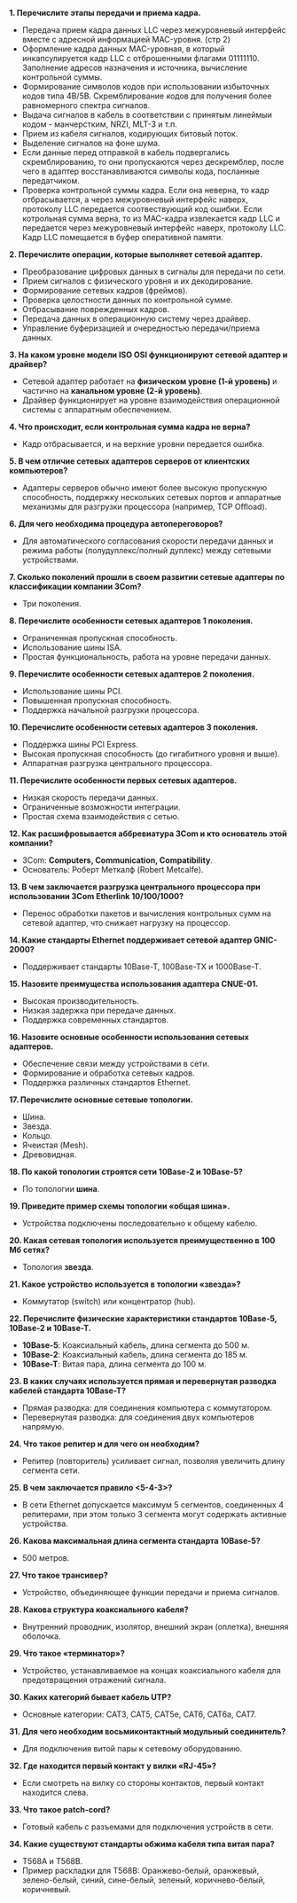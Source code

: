 **1. Перечислите этапы передачи и приема кадра.**

- Передача прием кадра данных LLC через межуровневый интерфейс вместе с адресной информацией MAC-уровня. (стр 2)
- Оформление кадра данных MAC-уровная, в который инкапсулируется кадр LLC с отброшенными флагами 01111110. Заполнение адресов назначения и источника, вычисление контрольной суммы.
- Формирование символов кодов при использовании избыточных кодов типа 4B/5B. Скремблирование кодов для получения более равномерного спектра сигналов.
- Выдача сигналов в кабель в соответствии с принятым линеймыи кодом - манчерстким, NRZI, MLT-3 и т.п.
- Прием из кабеля сигналов, кодирующих битовый поток.
- Выделение сигналов на фоне шума.
- Если данные перед отправкой в кабель подвергались скремблированию, то они пропускаются через дескремблер, после чего в адаптер восстанавливаются символы кода, посланные передатчиком.
- Проверка контрольной суммы кадра. Если она неверна, то кадр отбрасывается, а через межуровневый интерфейс наверх, протоколу LLC передается соотвествующий код ошибки. Если котрольная сумма верна, то из MAC-кадра извлекается кадр LLC и передается через межуровневый интерфейс наверх, протоколу LLC. Кадр LLC помещается в буфер оперативной памяти.

**2. Перечислите операции, которые выполняет сетевой адаптер.**

- Преобразование цифровых данных в сигналы для передачи по сети.
- Прием сигналов с физического уровня и их декодирование.
- Формирование сетевых кадров (фреймов).
- Проверка целостности данных по контрольной сумме.
- Отбрасывание поврежденных кадров.
- Передача данных в операционную систему через драйвер.
- Управление буферизацией и очередностью передачи/приема данных.

**3. На каком уровне модели ISO OSI функционируют сетевой адаптер и драйвер?**

- Сетевой адаптер работает на **физическом уровне (1-й уровень)** и частично на **канальном уровне (2-й уровень)**.
- Драйвер функционирует на уровне взаимодействия операционной системы с аппаратным обеспечением.

**4. Что происходит, если контрольная сумма кадра не верна?**

- Кадр отбрасывается, и на верхние уровни передается ошибка.

**5. В чем отличие сетевых адаптеров серверов от клиентских компьютеров?**

- Адаптеры серверов обычно имеют более высокую пропускную способность, поддержку нескольких сетевых портов и аппаратные механизмы для разгрузки процессора (например, TCP Offload).

**6. Для чего необходима процедура автопереговоров?**

- Для автоматического согласования скорости передачи данных и режима работы (полудуплекс/полный дуплекс) между сетевыми устройствами.

**7. Сколько поколений прошли в своем развитии сетевые адаптеры по классификации компании 3Com?**

- Три поколения.

**8. Перечислите особенности сетевых адаптеров 1 поколения.**

- Ограниченная пропускная способность.
- Использование шины ISA.
- Простая функциональность, работа на уровне передачи данных.

**9. Перечислите особенности сетевых адаптеров 2 поколения.**

- Использование шины PCI.
- Повышенная пропускная способность.
- Поддержка начальной разгрузки процессора.

**10. Перечислите особенности сетевых адаптеров 3 поколения.**

- Поддержка шины PCI Express.
- Высокая пропускная способность (до гигабитного уровня и выше).
- Аппаратная разгрузка центрального процессора.

**11. Перечислите особенности первых сетевых адаптеров.**

- Низкая скорость передачи данных.
- Ограниченные возможности интеграции.
- Простая схема взаимодействия с сетью.

**12. Как расшифровывается аббревиатура 3Com и кто основатель этой компании?**

- 3Com: **Computers, Communication, Compatibility**.
- Основатель: Роберт Меткалф (Robert Metcalfe).

**13. В чем заключается разгрузка центрального процессора при использовании 3Com Etherlink 10/100/1000?**

- Перенос обработки пакетов и вычисления контрольных сумм на сетевой адаптер, что снижает нагрузку на процессор.

**14. Какие стандарты Ethernet поддерживает сетевой адаптер GNIC-2000?**

- Поддерживает стандарты 10Base-T, 100Base-TX и 1000Base-T.

**15. Назовите преимущества использования адаптера CNUE-01.**

- Высокая производительность.
- Низкая задержка при передаче данных.
- Поддержка современных стандартов.

**16. Назовите основные особенности использования сетевых адаптеров.**

- Обеспечение связи между устройствами в сети.
- Формирование и обработка сетевых кадров.
- Поддержка различных стандартов Ethernet.

**17. Перечислите основные сетевые топологии.**

- Шина.
- Звезда.
- Кольцо.
- Ячеистая (Mesh).
- Древовидная.

**18. По какой топологии строятся сети 10Base-2 и 10Base-5?**

- По топологии **шина**.

**19. Приведите пример схемы топологии «общая шина».**

- Устройства подключены последовательно к общему кабелю.

**20. Какая сетевая топология используется преимущественно в 100 Мб сетях?**

- Топология **звезда**.

**21. Какое устройство используется в топологии «звезда»?**

- Коммутатор (switch) или концентратор (hub).

**22. Перечислите физические характеристики стандартов 10Base-5, 10Base-2 и 10Base-T.**

- **10Base-5**: Коаксиальный кабель, длина сегмента до 500 м.
- **10Base-2**: Коаксиальный кабель, длина сегмента до 185 м.
- **10Base-T**: Витая пара, длина сегмента до 100 м.

**23. В каких случаях используется прямая и перевернутая разводка кабелей стандарта 10Base-T?**

- Прямая разводка: для соединения компьютера с коммутатором.
- Перевернутая разводка: для соединения двух компьютеров напрямую.

**24. Что такое репитер и для чего он необходим?**

- Репитер (повторитель) усиливает сигнал, позволяя увеличить длину сегмента сети.

**25. В чем заключается правило <5-4-3>?**

- В сети Ethernet допускается максимум 5 сегментов, соединенных 4 репитерами, при этом только 3 сегмента могут содержать активные устройства.

**26. Какова максимальная длина сегмента стандарта 10Base-5?**

- 500 метров.

**27. Что такое трансивер?**

- Устройство, объединяющее функции передачи и приема сигналов.

**28. Какова структура коаксиального кабеля?**

- Внутренний проводник, изолятор, внешний экран (оплетка), внешняя оболочка.

**29. Что такое «терминатор»?**

- Устройство, устанавливаемое на концах коаксиального кабеля для предотвращения отражений сигнала.

**30. Каких категорий бывает кабель UTP?**

- Основные категории: CAT3, CAT5, CAT5e, CAT6, CAT6a, CAT7.

**31. Для чего необходим восьмиконтактный модульный соединитель?**

- Для подключения витой пары к сетевому оборудованию.

**32. Где находится первый контакт у вилки «RJ-45»?**

- Если смотреть на вилку со стороны контактов, первый контакт находится слева.

**33. Что такое patch-cord?**

- Готовый кабель с разъемами для подключения устройств в сети.

**34. Какие существуют стандарты обжима кабеля типа витая пара?**

- T568A и T568B.
- Пример раскладки для T568B: Оранжево-белый, оранжевый, зелено-белый, синий, сине-белый, зеленый, коричнево-белый, коричневый.
